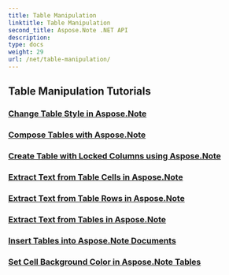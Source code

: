 ```yaml
---
title: Table Manipulation
linktitle: Table Manipulation
second_title: Aspose.Note .NET API
description: 
type: docs
weight: 29
url: /net/table-manipulation/
---
```


## Table Manipulation Tutorials
### [Change Table Style in Aspose.Note](./change-table-style/)
### [Compose Tables with Aspose.Note](./compose-tables/)
### [Create Table with Locked Columns using Aspose.Note](./create-table-locked-columns/)
### [Extract Text from Table Cells in Aspose.Note](./extract-text-cell/)
### [Extract Text from Table Rows in Aspose.Note](./extract-text-row/)
### [Extract Text from Tables in Aspose.Note](./extract-text-table/)
### [Insert Tables into Aspose.Note Documents](./insert-tables/)
### [Set Cell Background Color in Aspose.Note Tables](./set-cell-background-color/)